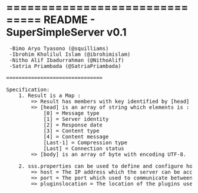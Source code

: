 
===============================
README - SuperSimpleServer v0.1
===============================
<pre>
 -Bimo Aryo Tyasono (@squilliams)
 -Ibrohim Kholilul Islam (@ibrohimislam)
 -Nitho Alif Ibadurrahman (@NithoAlif)
 -Satria Priambada (@SatriaPriambada)

===============================

Specification:
	1. Result is a Map :
		=> Result has members with key identified by [head] and [body].
		=> [head] is an array of string which elements is :
			[0] = Message type
			[1] = Server identity
			[2] = Response date
			[3] = Content type
			[4] = Content message
			[Last-1] = Compression type
			[Last] = Connection status
		=> [body] is an array of byte with encoding UTF-8.
	
	2. sss.properties can be used to define and configure how the server works.
		=> host = The IP address which the server can be accessed through
		=> port = The port which used to communicate between client and the server 
		=> pluginslocation = The location of the plugins used to extend the functionality of the server.

</pre>
